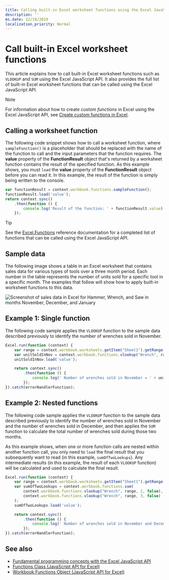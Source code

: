 ```yaml
---
title: Calling built-in Excel worksheet functions using the Excel JavaScript API
description: ''
ms.date: 12/19/2019
localization_priority: Normal
---
```


# Call built-in Excel worksheet functions

This article explains how to call built-in Excel worksheet functions such as `VLOOKUP` and `SUM` using the Excel JavaScript API. It also provides the full list of built-in Excel worksheet functions that can be called using the Excel JavaScript API.

> [!NOTE]
> For information about how to create *custom functions* in Excel using the Excel JavaScript API, see [Create custom functions in Excel](custom-functions-overview.md).

## Calling a worksheet function

The following code snippet shows how to call a worksheet function, where `sampleFunction()` is a placeholder that should be replaced with the name of the function to call and the input parameters that the function requires. The **value** property of the **FunctionResult** object that's returned by a worksheet function contains the result of the specified function. As this example shows, you must `load` the **value** property of the **FunctionResult** object before you can read it. In this example, the result of the function is simply being written to the console.

```js
var functionResult = context.workbook.functions.sampleFunction();
functionResult.load('value');
return context.sync()
    .then(function () {
        console.log('Result of the function: ' + functionResult.value);
    });
```

> [!TIP]
> See the [Excel.Functions](/javascript/api/excel/excel.functions) reference documentation for a completed list of functions that can be called using the Excel JavaScript API.

## Sample data

The following image shows a table in an Excel worksheet that contains sales data for various types of tools over a three month period. Each number in the table represents the number of units sold for a specific tool in a specific month. The examples that follow will show how to apply built-in worksheet functions to this data.

![Screenshot of sales data in Excel for Hammer, Wrench, and Saw in months November, December, and January](../images/worksheet-functions-chaining-results.jpg)

## Example 1: Single function

The following code sample applies the `VLOOKUP` function to the sample data described previously to identify the number of wrenches sold in November.

```js
Excel.run(function (context) {
    var range = context.workbook.worksheets.getItem("Sheet1").getRange("A1:D4");
    var unitSoldInNov = context.workbook.functions.vlookup("Wrench", range, 2, false);
    unitSoldInNov.load('value');

    return context.sync()
        .then(function () {
            console.log(' Number of wrenches sold in November = ' + unitSoldInNov.value);
        });
}).catch(errorHandlerFunction);
```

## Example 2: Nested functions

The following code sample applies the `VLOOKUP` function to the sample data described previously to identify the number of wrenches sold in November and the number of wrenches sold in December, and then applies the `SUM` function to calculate the total number of wrenches sold during those two months.

As this example shows, when one or more function calls are nested within another function call, you only need to `load` the final result that you subsequently want to read (in this example, `sumOfTwoLookups`). Any intermediate results (in this example, the result of each `VLOOKUP` function) will be calculated and used to calculate the final result.

```js
Excel.run(function (context) {
    var range = context.workbook.worksheets.getItem("Sheet1").getRange("A1:D4");
    var sumOfTwoLookups = context.workbook.functions.sum(
        context.workbook.functions.vlookup("Wrench", range, 2, false),
        context.workbook.functions.vlookup("Wrench", range, 3, false)
    );
    sumOfTwoLookups.load('value');

    return context.sync()
        .then(function () {
            console.log(' Number of wrenches sold in November and December = ' + sumOfTwoLookups.value);
        });
}).catch(errorHandlerFunction);
```

## See also

- [Fundamental programming concepts with the Excel JavaScript API](excel-add-ins-core-concepts.md)
- [Functions Class (JavaScript API for Excel)](/javascript/api/excel/excel.functions)
- [Workbook Functions Object (JavaScript API for Excel)](/javascript/api/excel/excel.workbook#functions)
